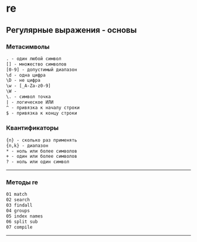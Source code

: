 # re

## Регулярные выражения - основы  

### Метасимволы

```txt
. - один любой символ  
[] - множество символов
[0-9] - допустимый диапазон
\d - одна цифра
\D - не цифра
\w - [_A-Za-z0-9]
\W - 
\. - символ точка
| - логическое ИЛИ
^ - привязка к началу строки
$ - привязка к концу строки
```

### Квантификаторы

```txt
{n} - сколько раз применять
{n,k} - диапазон  
* - ноль или более символов  
+ - один или более символов
? - ноль или один символ

```

---  

### Методы re

```txt
01 match
02 search
03 findall
04 groups
05 index names
06 split sub
07 compile
```

---  
